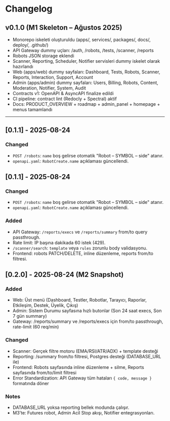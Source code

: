 # Changelog

## v0.1.0 (M1 Skeleton – Ağustos 2025)
- Monorepo iskeleti oluşturuldu (apps/, services/, packages/, docs/, deploy/, .github/)
- API Gateway dummy uçları: /auth, /robots, /tests, /scanner, /reports
- Robots JSON storage eklendi
- Scanner, Reporting, Scheduler, Notifier servisleri dummy iskelet olarak hazırlandı
- Web (apps/web) dummy sayfaları: Dashboard, Tests, Robots, Scanner, Reports, Interaction, Support, Account
- Admin (apps/admin) dummy sayfaları: Users, Billing, Robots, Content, Moderation, Notifier, System, Audit
- Contracts v1: OpenAPI & AsyncAPI finalize edildi
- CI pipeline: contract lint (Redocly + Spectral) aktif
- Docs: PRODUCT_OVERVIEW + roadmap + admin_panel + homepage + menus tamamlandı

---
## [0.1.1] - 2025-08-24
### Changed
- `POST /robots`: `name` boş gelirse otomatik "Robot – SYMBOL – side" atanır.
- `openapi.yaml`: `RobotCreate.name` açıklaması güncellendi.
## [0.1.1] - 2025-08-24
### Changed
- `POST /robots`: `name` boş gelirse otomatik "Robot – SYMBOL – side" atanır.
- `openapi.yaml`: `RobotCreate.name` açıklaması güncellendi.
### Added
- API Gateway: `/reports/execs` ve `/reports/summary` from/to query passthrough.
- Rate limit: IP başına dakikada 60 istek (429).
- `/scanner/search`: `template` veya `rules` zorunlu body validasyonu.
- Frontend: robots PATCH/DELETE, inline düzenleme, reports from/to filtresi.
## [0.2.0] - 2025-08-24 (M2 Snapshot)
### Added
- Web: Üst menü (Dashboard, Testler, Robotlar, Tarayıcı, Raporlar, Etkileşim, Destek, Üyelik, Çıkış)
- Admin: Sistem Durumu sayfasına hızlı butonlar (Son 24 saat execs, Son 7 gün summary)
- Gateway: /reports/summary ve /reports/execs için from/to passthrough, rate-limit (60 req/min)

### Changed
- Scanner: Gerçek filtre motoru (EMA/RSI/ATR/ADX) + template desteği
- Reporting: /summary from/to filtresi, Postgres desteği (DATABASE_URL ile)
- Frontend: Robots sayfasında inline düzenleme + silme, Reports sayfasında from/to/limit filtresi
- Error Standardization: API Gateway tüm hataları `{ code, message }` formatında döner

### Notes
- DATABASE_URL yoksa reporting bellek modunda çalışır.
- M3’te: Futures robot, Admin Acil Stop akışı, Notifier entegrasyonları.
